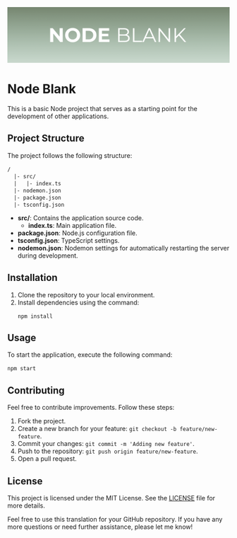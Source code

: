 
![Cover](https://github.com/kumanaya/node-blank/blob/master/assets/cover.png)

# Node Blank

This is a basic Node project that serves as a starting point for the development of other applications.

## Project Structure

The project follows the following structure:

```
/
  |- src/
  |   |- index.ts
  |- nodemon.json
  |- package.json
  |- tsconfig.json
```

- **src/**: Contains the application source code.
  - **index.ts**: Main application file.
- **package.json**: Node.js configuration file.
- **tsconfig.json**: TypeScript settings.
- **nodemon.json**: Nodemon settings for automatically restarting the server during development.

## Installation

1. Clone the repository to your local environment.
2. Install dependencies using the command:
   ```
   npm install
   ```

## Usage

To start the application, execute the following command:

```
npm start
```

## Contributing

Feel free to contribute improvements. Follow these steps:

1. Fork the project.
2. Create a new branch for your feature: `git checkout -b feature/new-feature`.
3. Commit your changes: `git commit -m 'Adding new feature'`.
4. Push to the repository: `git push origin feature/new-feature`.
5. Open a pull request.

## License

This project is licensed under the MIT License. See the [LICENSE](LICENSE) file for more details.

Feel free to use this translation for your GitHub repository. If you have any more questions or need further assistance, please let me know!